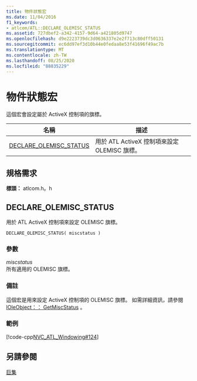 ```yaml
---
title: 物件狀態宏
ms.date: 11/04/2016
f1_keywords:
- atlcom/ATL::DECLARE_OLEMISC_STATUS
ms.assetid: 727dbef2-a342-4157-9d64-a421805d9747
ms.openlocfilehash: d9e2223739dc3d0636337e2e2f713c80dff50131
ms.sourcegitcommit: ec6dd97ef3d10b44e0fedaa8e53f41696f49ac7b
ms.translationtype: MT
ms.contentlocale: zh-TW
ms.lasthandoff: 08/25/2020
ms.locfileid: "88835229"
---
```

# <a name="object-status-macros"></a>物件狀態宏

這個宏會設定屬於 ActiveX 控制項的旗標。

|名稱|描述|
|-|-|
|[DECLARE_OLEMISC_STATUS](#declare_olemisc_status)|用於 ATL ActiveX 控制項來設定 OLEMISC 旗標。|

## <a name="requirements"></a>規格需求

**標頭：** atlcom.h。h

## <a name="declare_olemisc_status"></a><a name="declare_olemisc_status"></a> DECLARE_OLEMISC_STATUS

用於 ATL ActiveX 控制項來設定 OLEMISC 旗標。

```
DECLARE_OLEMISC_STATUS( miscstatus )
```

### <a name="parameters"></a>參數

*miscstatus*<br/>
所有適用的 OLEMISC 旗標。

### <a name="remarks"></a>備註

這個宏是用來設定 ActiveX 控制項的 OLEMISC 旗標。 如需詳細資訊，請參閱 [IOleObject：： GetMiscStatus](/windows/win32/api/oleidl/nf-oleidl-ioleobject-getmiscstatus) 。

### <a name="example"></a>範例

[!code-cpp[NVC_ATL_Windowing#124](../../atl/codesnippet/cpp/object-status-macros_1.h)]

## <a name="see-also"></a>另請參閱

[巨集](../../atl/reference/atl-macros.md)
